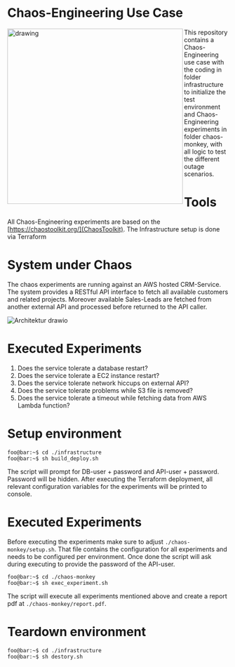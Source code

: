 # Chaos-Engineering Use Case

<img src="https://user-images.githubusercontent.com/36228512/165265277-9fb355ee-fcf6-44fd-a1af-a12de651ed5d.jpeg" alt="drawing" align="left" style="width:400px;"/>
This repository contains a Chaos-Engineering use case with the coding in folder infrastructure to initialize the test environment 
and Chaos-Engineering experiments in folder chaos-monkey, with all logic to test the different outage scenarios. 


# Tools
All Chaos-Engineering experiments are based on the  [https://chaostoolkit.org/](ChaosToolkit).
The Infrastructure setup is done via Terraform

# System under Chaos
The chaos experiments are running against an AWS hosted CRM-Service. The system provides a RESTful API interface to fetch all available customers and related projects. Moreover available Sales-Leads are fetched from another external API and processed before returned to the API caller.

![Architektur drawio](https://user-images.githubusercontent.com/36228512/165306234-70baee03-f413-4383-8d78-2f62e33ebb93.png)

# Executed Experiments

1. Does the service tolerate a database restart?
2. Does the service tolerate a EC2 instance restart?
3. Does the service tolerate network hiccups on external API?
4. Does the service tolerate problems while S3 file is removed?
5. Does the service tolerate a timeout while fetching data from AWS Lambda function?

# Setup environment
```console
foo@bar:~$ cd ./infrastructure
foo@bar:~$ sh build_deploy.sh
```

The script will prompt for DB-user + password and API-user + password. Password will be hidden.
After executing the Terraform deployment, all relevant configuration variables for the experiments will be printed to console.

# Executed Experiments

Before executing the experiments make sure to adjust `./chaos-monkey/setup.sh`.
That file contains the configuration for all experiments and needs to be configured per environment.
Once done the script will ask during executing to provide the password of the API-user.

```console
foo@bar:~$ cd ./chaos-monkey
foo@bar:~$ sh exec_experiment.sh
```

The script will execute all experiments mentioned above and create a report pdf at `./chaos-monkey/report.pdf`.

# Teardown environment
```console
foo@bar:~$ cd ./infrastructure
foo@bar:~$ sh destory.sh
```
